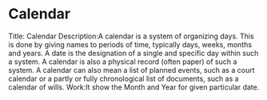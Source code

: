 # Calendar
Title: Calendar
Description:A calendar is a system of organizing days. This is done by giving names to periods of time, typically days, weeks, months and years. A date is the designation of a single and specific day within such a system. A calendar is also a physical record (often paper) of such a system. A calendar can also mean a list of planned events, such as a court calendar or a partly or fully chronological list of documents, such as a calendar of wills.
Work:It show the Month and Year for given particular date.
